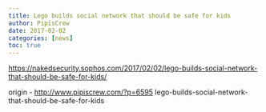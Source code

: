 ```yaml
---
title: Lego builds social network that should be safe for kids
author: PipisCrew
date: 2017-02-02
categories: [news]
toc: true
---
```


https://nakedsecurity.sophos.com/2017/02/02/lego-builds-social-network-that-should-be-safe-for-kids/

origin - http://www.pipiscrew.com/?p=6595 lego-builds-social-network-that-should-be-safe-for-kids